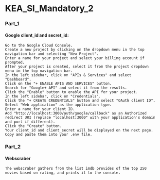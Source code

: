 # KEA_SI_Mandatory_2

### Part_1

#### Google client_id and secret_id:

    Go to the Google Cloud Console.
    Create a new project by clicking on the dropdown menu in the top navigation bar and selecting "New Project".
    Enter a name for your project and select your billing account if prompted.
    After your project is created, select it from the project dropdown menu in the top navigation bar.
    In the left sidebar, click on "APIs & Services" and select "Dashboard".
    Click on the "+ ENABLE APIS AND SERVICES" button.
    Search for "Google+ API" and select it from the results.
    Click the "Enable" button to enable the API for your project.
    In the left sidebar, click on "Credentials".
    Click the "+ CREATE CREDENTIALS" button and select "OAuth client ID".
    Select "Web application" as the application type.
    Enter a name for your client ID.
    Add "http://localhost:3000/auth/google/callback" as an Authorized redirect URI (replace "localhost:3000" with your application's domain and port if different).
    Click the "Create" button.
    Your client_id and client_secret will be displayed on the next page. Copy and paste them into your .env file.


### Part_2

#### Webscraber

    The webscraber gathers from the list imdb provides of the top 250 movies based on rating, and prints it to the console.